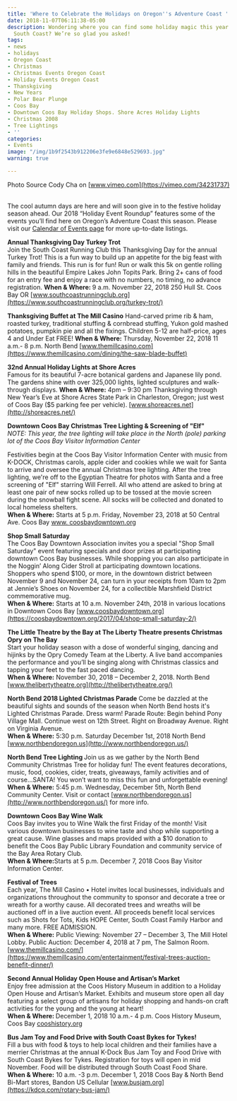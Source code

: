 ```yaml
---
title: 'Where to Celebrate the Holidays on Oregon''s Adventure Coast '
date: 2018-11-07T06:11:38-05:00
description: Wondering where you can find some holiday magic this year on Oregon’s
  South Coast? We’re so glad you asked!
tags:
- news
- holidays
- Oregon Coast
- Christmas
- Christmas Events Oregon Coast
- Holiday Events Oregon Coast
- Thanskgiving
- New Years
- Polar Bear Plunge
- Coos Bay
- Downtown Coos Bay Holiday Shops. Shore Acres Holiday Lights
- Christmas 2008
- Tree Lightings
- ''
categories:
- Events
image: "/img/1b9f2543b912206e3fe9e6848e529693.jpg"
warning: true

---
```

Photo Source Cody Cha on [www.vimeo.com](https://vimeo.com/34231737)

<br>The cool autumn days are here and will soon give in to the festive holiday season ahead.  Our 2018 “Holiday Event Roundup” features some of the events you’ll find here on Oregon’s Adventure Coast this season. Please visit our [Calendar of Events page](https://oregonsadventurecoast.com/calendar/) for more up-to-date listings.

<b>Annual Thanksgiving Day Turkey Trot</b> <br>
Join the South Coast Running Club this Thanksgiving Day for the annual Turkey Trot! This is a fun way to build up an appetite for the big feast with family and friends.   This run is for fun! Run or walk this 5k on gentle rolling hills in the beautiful Empire Lakes John Topits Park. Bring 2+ cans of food for an entry fee and enjoy a race with no numbers, no timing, no advance registration. <b>When & Where: </b> 9 a.m. November 22, 2018 250 Hull St. Coos Bay OR [www.southcoastrunningclub.org](https://www.southcoastrunningclub.org/turkey-trot/)<p>

<b>Thanksgiving Buffet at The Mill Casino</b>
Hand-carved prime rib & ham, roasted turkey, traditional stuffing & cornbread stuffing, Yukon gold mashed potatoes, pumpkin pie and all the fixings.
Children 5-12 are half-price, ages 4 and Under Eat FREE! <b>When & Where:</b> Thursday, November 22, 2018  11 a.m.- 8 p.m.
North Bend [www.themillcasino.com](https://www.themillcasino.com/dining/the-saw-blade-buffet)<p>

<b>32nd Annual Holiday Lights at Shore Acres</b><br>
Famous for its beautiful 7-acre botanical gardens and Japanese lily pond. The gardens shine with over 325,000 lights, lighted sculptures and walk-through displays. <b>When & Where:</b> 4pm – 9:30 pm Thanksgiving through New Year’s Eve at Shore Acres State Park in Charleston, Oregon; just west of Coos Bay ($5 parking fee per vehicle). [www.shoreacres.net](http://shoreacres.net/)

<b>Downtown Coos Bay Christmas Tree Lighting & Screening of "Elf"</b><br>
<i>NOTE: This year, the tree lighting will take place in the North (pole) parking lot of the Coos Bay Visitor Information Center</i><p>
Festivities begin at the Coos Bay Visitor Information Center with music from K-DOCK, Christmas carols, apple cider and cookies while we wait for Santa to arrive and oversee the annual Christmas tree lighting. After the tree lighting, we're off to the Egyptian Theatre for photos with Santa and a free screening of "Elf" starring Will Ferrell. All who attend are asked to bring at least one pair of new socks rolled up to be tossed at the movie screen during the snowball fight scene. All socks will be collected and donated to local homeless shelters.  <br><b>When & Where:</b> Starts at 5 p.m. Friday, November 23, 2018 at 50 Central Ave. Coos Bay [ www. coosbaydowntown.org](https://coosbaydowntown.org/2017/04/santas-arrival-christmas-tree-lighting-and-movie/)

<b>Shop Small Saturday</b><br>
The Coos Bay Downtown Association invites you a special "Shop Small Saturday" event featuring specials and door prizes at participating downtown Coos Bay businesses. While shopping you can also participate in the Noggin’ Along Cider Stroll at participating downtown locations. Shoppers who spend $100, or more, in the downtown district between November 9 and November 24, can turn in your receipts from 10am to 2pm at Jennie’s Shoes on November 24, for a collectible Marshfield District commemorative mug.<br><b>When & Where:</b> Starts at 10 a.m. November 24th, 2018 in various locations in Downtown Coos Bay [www.coosbaydowntown.org](https://coosbaydowntown.org/2017/04/shop-small-saturday-2/)

<b>The Little Theatre by the Bay at The Liberty Theatre presents Christmas Opry on The Bay</b><br>
Start your holiday season with a dose of wonderful singing, dancing and hijinks by the Opry Comedy Team at the Liberty. A live band accompanies the performance and you’ll be singing along with Christmas classics and tapping your feet to the fast paced dancing. <br><b>When & Where:</b> November 30, 2018 – December 2, 2018. North Bend [www.thelibertytheatre.org](http://thelibertytheatre.org/)

<b>North Bend 2018 Lighted Christmas Parade</b>
Come be dazzled at the beautiful sights and sounds of the season when North Bend hosts it's Lighted Christmas Parade. Dress warm! Parade Route: Begin behind Pony Village Mall. Continue west on 12th Street. Right on Broadway Avenue. Right on Virginia Avenue. <br><b>When & Where:</b> 5:30 p.m. Saturday December 1st, 2018 North Bend [www.northbendoregon.us](http://www.northbendoregon.us/)

<b>North Bend Tree Lighting </b>
Join us as we gather by the North Bend Community Christmas Tree for holiday fun! The event features decorations, music, food, cookies, cider, treats, giveaways, family activities and of course...SANTA! You won’t want to miss this fun and unforgettable evening!
<b>When & Where:</b> 5:45 p.m. Wednesday, December 5th, North Bend Community Center. Visit or contact [www.northbendoregon.us](http://www.northbendoregon.us/) for more info. 

<b>Downtown Coos Bay Wine Walk</b><br>
Coos Bay invites you to Wine Walk the first Friday of the month! Visit various downtown businesses to wine taste and shop while supporting a great cause. Wine glasses and maps provided with a $10 donation to benefit the Coos Bay Public Library Foundation and community service of the Bay Area Rotary Club. <br><b>When & Where:</b>Starts at 5 p.m. December 7, 2018 Coos Bay Visitor Information Center. 

<b>Festival of Trees</b> <br>
Each year, The Mill Casino • Hotel invites local businesses, individuals and organizations throughout the community to sponsor and decorate a tree or wreath for a worthy cause. All decorated trees and wreaths will be auctioned off in a live auction event. All proceeds benefit local services such as Shots for Tots, Kids HOPE Center, South Coast Family Harbor and many more. FREE ADMISSION.<br><b>When & Where:</b> Public Viewing: November 27 –  December 3, The Mill Hotel Lobby. Public Auction: December 4, 2018 at 7 pm, The Salmon Room. [www.themillcasino.com/](https://www.themillcasino.com/entertainment/festival-trees-auction-benefit-dinner/)

<b>Second Annual Holiday Open House and Artisan’s Market</b><br>
Enjoy free admission at the Coos History Museum in addition to a Holiday Open House and Artisan’s Market. Exhibits and museum store open all day featuring a select group of artisans for holiday shopping and hands-on craft activities for the young and the young at heart!<br><b>When & Where: </b> December 1, 2018 10 a.m.- 4 p.m. Coos History Museum, Coos Bay [cooshistory.org](https://cooshistory.org/events/second-annual-holiday-open-house-and-artisans-market/)

<b>Bus Jam Toy and Food Drive with South Coast Bykes for Tykes!</b><br>
Fill a bus with food & toys to help local children and their families have a merrier Christmas at the annual K-Dock Bus Jam Toy and Food Drive with South Coast Bykes for Tykes. Registration for toys will open in mid November. Food will be distributed through South Coast Food Share. <br><b>When & Where:</b> 10 a.m. -3 p.m. December 1, 2018 Coos Bay & North Bend Bi-Mart stores, Bandon US Cellular [www.busjam.org](https://kdcq.com/rotary-bus-jam/)